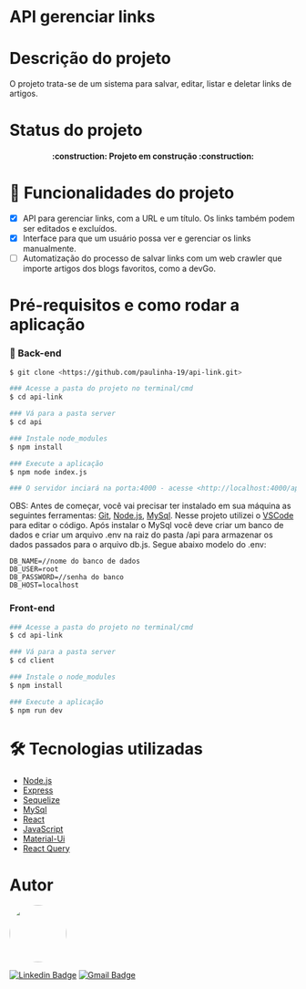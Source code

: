 <h1>API gerenciar links</h1>

Descrição do projeto
=================
<p>O projeto trata-se de um sistema para salvar, editar, listar e deletar links de artigos.</p>

Status do projeto
=================
<h4 align="center"> 
    :construction:  Projeto em construção  :construction:
</h4>

# :hammer: Funcionalidades do projeto
- [x] API para gerenciar links, com a URL e um título. Os links também podem ser editados e excluídos.
- [x] Interface para que um usuário possa ver e gerenciar os links manualmente. 
- [ ] Automatização do processo de salvar links com um web crawler que importe artigos dos blogs favoritos, como a devGo.

Pré-requisitos e como rodar a aplicação
=================

### 🎲 Back-end
```bash
$ git clone <https://github.com/paulinha-19/api-link.git>

### Acesse a pasta do projeto no terminal/cmd
$ cd api-link

### Vá para a pasta server
$ cd api

### Instale node_modules
$ npm install

### Execute a aplicação
$ npm node index.js

### O servidor inciará na porta:4000 - acesse <http://localhost:4000/api/links/>
```
OBS: Antes de começar, você vai precisar ter instalado em sua máquina as seguintes ferramentas: [Git](https://git-scm.com), [Node.js](https://nodejs.org/en/), [MySql](https://dev.mysql.com/downloads/windows/installer/8.0.html). Nesse projeto utilizei o [VSCode](https://code.visualstudio.com/) para editar o código.
Após instalar o MySql você deve criar um banco de dados e criar um arquivo .env na raiz do pasta /api para armazenar os dados passados para o arquivo db.js. Segue abaixo modelo do .env:

```
DB_NAME=//nome do banco de dados
DB_USER=root
DB_PASSWORD=//senha do banco
DB_HOST=localhost
```

### Front-end
```bash
### Acesse a pasta do projeto no terminal/cmd
$ cd api-link

### Vá para a pasta server
$ cd client

### Instale o node_modules
$ npm install

### Execute a aplicação
$ npm run dev
```

🛠 Tecnologias utilizadas
=================
- [Node.js](https://nodejs.org/en/)
- [Express](https://expressjs.com/)
- [Sequelize](https://sequelize.org/)
- [MySql](https://www.mysql.com/)
- [React](https://pt-br.reactjs.org/)
- [JavaScript](https://developer.mozilla.org/pt-BR/docs/Web/JavaScript)
- [Material-Ui](https://mui.com/)
- [React Query](https://react-query-v3.tanstack.com/)

Autor
=================
 <img style="border-radius: 50%;" src="https://user-images.githubusercontent.com/32405554/218635417-51dbfd99-1047-4f02-94ca-1a9d2c81ea41.jpg" width="100px;" alt=""/>
 <br />

[![Linkedin Badge](https://img.shields.io/badge/-Paula-blue?style=flat-square&logo=Linkedin&logoColor=white&link=https://www.linkedin.com/in/paulaso/)](https://www.linkedin.com/in/paulaso/) 
[![Gmail Badge](https://img.shields.io/badge/-paulafabianasoares@gmail.com-c14438?style=flat-square&logo=Gmail&logoColor=white&link=mailto:paulafabianasoares@gmail.com)](mailto:paulafabianasoares@gmail.com)
